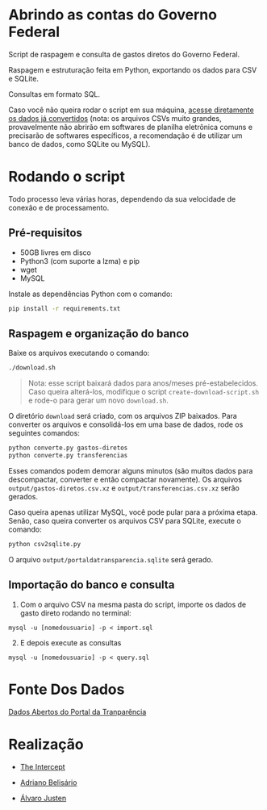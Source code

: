 # Abrindo as contas do Governo Federal

Script de raspagem e consulta de gastos diretos do Governo Federal.

Raspagem e estruturação feita em Python, exportando os dados para CSV e SQLite.

Consultas em formato SQL.

Caso você não queira rodar o script em sua máquina, [acesse diretamente os
dados já
convertidos](https://drive.google.com/open?id=1VAiocAsmI_tXw1wvyam5IekzqXj7anXZ)
(nota: os arquivos CSVs muito grandes, provavelmente não abrirão em softwares
de planilha eletrônica comuns e precisarão de softwares específicos, a
recomendação é de utilizar um banco de dados, como SQLite ou MySQL).


# Rodando o script

Todo processo leva várias horas, dependendo da sua velocidade de conexão e de
processamento.

## Pré-requisitos

- 50GB livres em disco
- Python3 (com suporte a lzma) e pip
- wget
- MySQL

Instale as dependências Python com o comando:

```bash
pip install -r requirements.txt
```


## Raspagem e organização do banco

Baixe os arquivos executando o comando:

```bash
./download.sh
```

> Nota: esse script baixará dados para anos/meses pré-estabelecidos. Caso
> queira alterá-los, modifique o script `create-download-script.sh` e rode-o
> para gerar um novo `download.sh`.

O diretório `download` será criado, com os arquivos ZIP baixados. Para
converter os arquivos e consolidá-los em uma base de dados, rode os seguintes
comandos:

```bash
python converte.py gastos-diretos
python converte.py transferencias
```

Esses comandos podem demorar alguns minutos (são muitos dados para
descompactar, converter e então compactar novamente). Os arquivos
`output/gastos-diretos.csv.xz` e `output/transferencias.csv.xz` serão gerados.

Caso queira apenas utilizar MySQL, você pode pular para a próxima etapa. Senão,
caso queira converter os arquivos CSV para SQLite, execute o comando:

```bash
python csv2sqlite.py
```

O arquivo `output/portaldatransparencia.sqlite` será gerado.


## Importação do banco e consulta

1. Com o arquivo CSV na mesma pasta do script, importe os dados de gasto direto rodando no terminal:
```
mysql -u [nomedousuario] -p < import.sql
```

2. E depois execute as consultas
```
mysql -u [nomedousuario] -p < query.sql
```

# Fonte Dos Dados
[Dados Abertos do Portal da Tranparência](http://transparencia.gov.br/downloads/)

# Realização

* [The Intercept](http://theintercept.com/)

* [Adriano Belisário](http://github.com/belisards/)

* [Álvaro Justen](http://github.com/turicas/)

